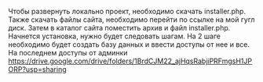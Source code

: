 Чтобы развернуть локально проект, необходимо скачать installer.php. Также скачать файлы сайта, необходимо перейти по ссылке на мой гугл диск. Затем в каталог сайта поместить архив и файл installer.php. Начнется установка, нужно будет следовать шагам. На 2 шаге необходимо будет создать базу данных и ввести доступы от нее и все. На последнем доступы от админки
https://drive.google.com/drive/folders/1BrdCJM22_ajHqsRabjiPRFmgsH1JPORP?usp=sharing

